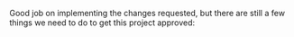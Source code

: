 Good job on implementing the changes requested, but there are still a few things we need to do to get this project approved: